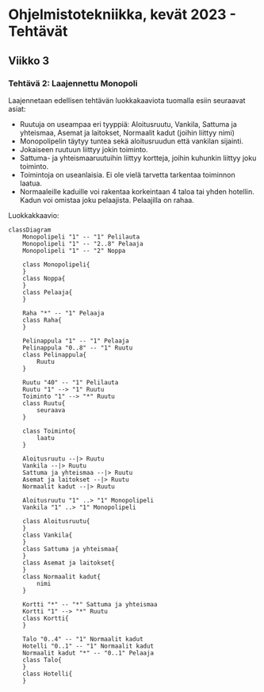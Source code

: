 
# Ohjelmistotekniikka, kevät 2023 - Tehtävät
## Viikko 3
### Tehtävä 2: Laajennettu Monopoli

Laajennetaan edellisen tehtävän luokkakaaviota tuomalla esiin seuraavat asiat:

- Ruutuja on useampaa eri tyyppiä: Aloitusruutu, Vankila, Sattuma ja yhteismaa, Asemat ja laitokset, Normaalit kadut (joihin liittyy nimi)
- Monopolipelin täytyy tuntea sekä aloitusruudun että vankilan sijainti.
- Jokaiseen ruutuun liittyy jokin toiminto.
- Sattuma- ja yhteismaaruutuihin liittyy kortteja, joihin kuhunkin liittyy joku toiminto.
- Toimintoja on useanlaisia. Ei ole vielä tarvetta tarkentaa toiminnon laatua.
- Normaaleille kaduille voi rakentaa korkeintaan 4 taloa tai yhden hotellin. Kadun voi omistaa joku pelaajista. Pelaajilla on rahaa.

Luokkakkaavio:

```mermaid
classDiagram
    Monopolipeli "1" -- "1" Pelilauta
    Monopolipeli "1" -- "2..8" Pelaaja
    Monopolipeli "1" -- "2" Noppa

    class Monopolipeli{
    }
    class Noppa{
    }
    class Pelaaja{
    }

    Raha "*" -- "1" Pelaaja
    class Raha{
    }

    Pelinappula "1" -- "1" Pelaaja
    Pelinappula "0..8" -- "1" Ruutu
    class Pelinappula{
        Ruutu
    }

    Ruutu "40" -- "1" Pelilauta 
    Ruutu "1" --> "1" Ruutu
    Toiminto "1" --> "*" Ruutu
    class Ruutu{
        seuraava
    }

    class Toiminto{
        laatu
    }

    Aloitusruutu --|> Ruutu
    Vankila --|> Ruutu
    Sattuma ja yhteismaa --|> Ruutu
    Asemat ja laitokset --|> Ruutu
    Normaalit kadut --|> Ruutu

    Aloitusruutu "1" ..> "1" Monopolipeli
    Vankila "1" ..> "1" Monopolipeli

    class Aloitusruutu{
    }
    class Vankila{
    }
    class Sattuma ja yhteismaa{
    }
    class Asemat ja laitokset{
    }
    class Normaalit kadut{
        nimi
    }

    Kortti "*" -- "*" Sattuma ja yhteismaa 
    Kortti "1" --> "*" Ruutu
    class Kortti{
    }

    Talo "0..4" -- "1" Normaalit kadut
    Hotelli "0..1" -- "1" Normaalit kadut
    Normaalit kadut "*" -- "0..1" Pelaaja
    class Talo{
    } 
    class Hotelli{
    }



```
